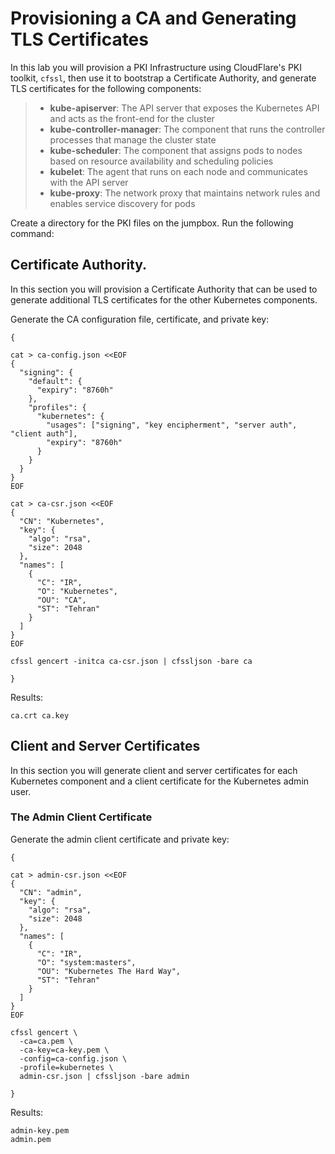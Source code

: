 # Provisioning a CA and Generating TLS Certificates
In this lab you will provision a PKI Infrastructure using CloudFlare's PKI toolkit, ```cfssl```, then use it to bootstrap a Certificate Authority, and generate TLS certificates for the following components: 
> -  **kube-apiserver**: The API server that exposes the Kubernetes API and acts as the front-end for the cluster
> -  **kube-controller-manager**: The component that runs the controller processes that manage the cluster state
> -  **kube-scheduler**: The component that assigns pods to nodes based on resource availability and scheduling policies
> -  **kubelet**: The agent that runs on each node and communicates with the API server
> -  **kube-proxy**: The network proxy that maintains network rules and enables service discovery for pods

Create a directory for the PKI files on the jumpbox. Run the following command:
## Certificate Authority.
In this section you will provision a Certificate Authority that can be used to generate additional TLS certificates for the other Kubernetes components.

Generate the CA configuration file, certificate, and private key:

```
{

cat > ca-config.json <<EOF
{
  "signing": {
    "default": {
      "expiry": "8760h"
    },
    "profiles": {
      "kubernetes": {
        "usages": ["signing", "key encipherment", "server auth", "client auth"],
        "expiry": "8760h"
      }
    }
  }
}
EOF

cat > ca-csr.json <<EOF
{
  "CN": "Kubernetes",
  "key": {
    "algo": "rsa",
    "size": 2048
  },
  "names": [
    {
      "C": "IR",
      "O": "Kubernetes",
      "OU": "CA",
      "ST": "Tehran"
    }
  ]
}
EOF

cfssl gencert -initca ca-csr.json | cfssljson -bare ca

}
```
Results:
```
ca.crt ca.key
```
## Client and Server Certificates
In this section you will generate client and server certificates for each Kubernetes component and a client certificate for the Kubernetes admin user.
### The Admin Client Certificate
Generate the admin client certificate and private key:
```
{

cat > admin-csr.json <<EOF
{
  "CN": "admin",
  "key": {
    "algo": "rsa",
    "size": 2048
  },
  "names": [
    {
      "C": "IR",
      "O": "system:masters",
      "OU": "Kubernetes The Hard Way",
      "ST": "Tehran"
    }
  ]
}
EOF

cfssl gencert \
  -ca=ca.pem \
  -ca-key=ca-key.pem \
  -config=ca-config.json \
  -profile=kubernetes \
  admin-csr.json | cfssljson -bare admin

}
```
Results:
```
admin-key.pem
admin.pem
```
